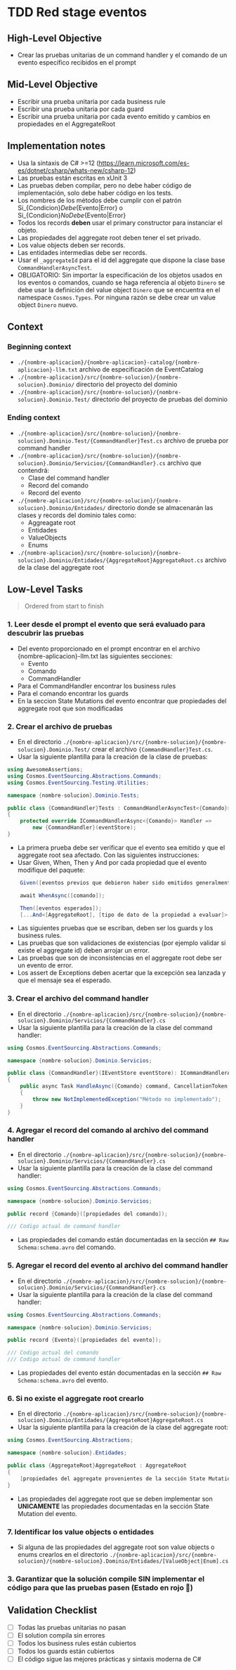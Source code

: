 # TDD Red stage eventos

## High-Level Objective

- Crear las pruebas unitarias de un command handler y el comando de un evento específico recibidos en el prompt

## Mid-Level Objective

- Escribir una prueba unitaria por cada business rule
- Escribir una prueba unitaria por cada guard
- Escribir una prueba unitaria por cada evento emitido y cambios en propiedades en el AggregateRoot

## Implementation notes

- Usa la sintaxis de C# >=12 (https://learn.microsoft.com/es-es/dotnet/csharp/whats-new/csharp-12)
- Las pruebas están escritas en xUnit 3
- Las pruebas deben compilar, pero no debe haber código de implementación, solo debe haber código en los tests.
- Los nombres de los métodos debe cumplir con el patrón Si_{Condicion}_Debe_{Evento|Error} o Si_{Condicion}_NoDebe_{Evento|Error}
- Todos los records **deben** usar el primary constructor para instanciar el objeto.
- Las propiedades del aggregate root deben tener el set privado.
- Los value objects deben ser records.
- Las entidades intermedias debe ser records.
- Usar el `_aggregateId` para el id del aggregate que dispone la clase base `CommandHandlerAsyncTest`.
- OBLIGATORIO: Sin importar la especificación de los objetos usados en los eventos o comandos, cuando se haga referencia al objeto `Dinero` se debe usar la definición del value object `Dinero` que se encuentra en el namespace `Cosmos.Types`. Por ninguna razón se debe crear un value object `Dinero` nuevo.

## Context

### Beginning context

- `./{nombre-aplicacion}/{nombre-aplicacion}-catalog/{nombre-aplicacion}-llm.txt` archivo de especificación de EventCatalog
- `./{nombre-aplicacion}/src/{nombre-solucion}/{nombre-solucion}.Dominio/` directorio del proyecto del dominio
- `./{nombre-aplicacion}/src/{nombre-solucion}/{nombre-solucion}.Dominio.Test/` directorio del proyecto de pruebas del dominio

### Ending context

- `./{nombre-aplicacion}/src/{nombre-solucion}/{nombre-solucion}.Dominio.Test/{CommandHandler}Test.cs` archivo de prueba por command handler
- `./{nombre-aplicacion}/src/{nombre-solucion}/{nombre-solucion}.Dominio/Servicios/{CommandHandler}.cs` archivo que contendrá:
  - Clase del command handler
  - Record del comando
  - Record del evento
- `./{nombre-aplicacion}/src/{nombre-solucion}/{nombre-solucion}.Dominio/Entidades/` directorio donde se almacenarán las clases y records del dominio tales como:
  - Aggreagate root
  - Entidades
  - ValueObjects
  - Enums
- `./{nombre-aplicacion}/src/{nombre-solucion}/{nombre-solucion}.Dominio/Entidades/{AggregateRoot}AggregateRoot.cs` archivo de la clase del aggregate root

## Low-Level Tasks

> Ordered from start to finish

### 1. Leer desde el prompt el evento que será evaluado para descubrir las pruebas

- Del evento proporcionado en el prompt encontrar en el archivo {nombre-aplicacion}-llm.txt las siguientes secciones:
  - Evento
  - Comando
  - CommandHandler
- Para el CommandHandler encontrar los business rules
- Para el comando encontrar los guards
- En la seccion State Mutations del evento encontrar que propiedades del aggregate root que son modificadas

### 2. Crear el archivo de pruebas

- En el directorio `./{nombre-aplicacion}/src/{nombre-solucion}/{nombre-solucion}.Dominio.Test/` crear el archivo `{CommandHandler}Test.cs`.
- Usar la siguiente plantilla para la creación de la clase de pruebas:

```c#
using AwesomeAssertions;
using Cosmos.EventSourcing.Abstractions.Commands;
using Cosmos.EventSourcing.Testing.Utilities;

namespace {nombre-solucion}.Dominio.Tests;

public class {CommandHandler}Tests : CommandHandlerAsyncTest<{Comando}>
{
    protected override ICommandHandlerAsync<{Comando}> Handler =>
        new {CommandHandler}(eventStore);
}
```

- La primera prueba debe ser verificar que el evento sea emitido y que el aggregate root sea afectado. Con las siguientes instrucciones:
- Usar Given, When, Then y And por cada propiedad que el evento modifique del paquete:

```c#
    Given([eventos previos que debieron haber sido emitidos generalmente de los business rules]);

    await WhenAsync([comando]);

    Then([eventos esperados]);
    [...And<[AggregateRoot], [tipo de dato de la propiedad a evaluar]>(aggregate => aggregate.[propiedad], [valor esperado]);]
```

- Las siguientes pruebas que se escriban, deben ser los guards y los business rules.
- Las pruebas que son validaciones de existencias (por ejemplo validar si existe el aggregate id) deben arrojar un error.
- Las pruebas que son de inconsistencias en el aggregate root debe ser un evento de error.
- Los assert de Exceptions deben acertar que la excepción sea lanzada y que el mensaje sea el esperado.

### 3. Crear el archivo del command handler

- En el directorio `./{nombre-aplicacion}/src/{nombre-solucion}/{nombre-solucion}.Dominio/Servicios/{CommandHandler}.cs`
- Usar la siguiente plantilla para la creación de la clase del command handler:

```c#
using Cosmos.EventSourcing.Abstractions.Commands;

namespace {nombre-solucion}.Dominio.Servicios;

public class {CommandHandler}(IEventStore eventStore): ICommandHandlerAsync<{Comando}>
{
    public async Task HandleAsync({Comando} command, CancellationToken cancellationToken)
    {
        throw new NotImplementedException("Método no implementado");
    }
}
```

### 4. Agregar el record del comando al archivo del command handler

- En el directorio `./{nombre-aplicacion}/src/{nombre-solucion}/{nombre-solucion}.Dominio/Servicios/{CommandHandler}.cs`
- Usar la siguiente plantilla para la creación de la clase del command handler:

```c#
using Cosmos.EventSourcing.Abstractions.Commands;

namespace {nombre-solucion}.Dominio.Servicios;

public record {Comando}([propiedades del comando]);

/// Codigo actual de command handler
```

- Las propiedades del comando están documentadas en la sección `## Raw Schema:schema.avro` del comando.

### 5. Agregar el record del evento al archivo del command handler

- En el directorio `./{nombre-aplicacion}/src/{nombre-solucion}/{nombre-solucion}.Dominio/Servicios/{CommandHandler}.cs`
- Usar la siguiente plantilla para la creación de la clase del command handler:

```c#
using Cosmos.EventSourcing.Abstractions.Commands;

namespace {nombre-solucion}.Dominio.Servicios;

public record {Evento}([propiedades del evento]);

/// Codigo actual del comando
/// Codigo actual de command handler
```

- Las propiedades del evento están documentadas en la sección `## Raw Schema:schema.avro` del evento.

### 6. Si no existe el aggregate root crearlo

- En el directorio `./{nombre-aplicacion}/src/{nombre-solucion}/{nombre-solucion}.Dominio/Entidades/{AggregateRoot}AggregateRoot.cs`
- Usar la siguiente plantilla para la creación de la clase del aggregate root:

```c#
using Cosmos.EventSourcing.Abstractions;

namespace {nombre-solucion}.Entidades;

public class {AggregateRoot}AggregateRoot : AggregateRoot
{
    [propiedades del aggregate provenientes de la sección State Mutations]
}
```

- Las propiedades del aggregate root que se deben implementar son **UNICAMENTE** las propiedades documentadas en la sección State Mutation del evento.

### 7. Identificar los value objects o entidades

- Si alguna de las propiedades del aggregate root son value objects o enums crearlos en el directorio `./{nombre-aplicacion}/src/{nombre-solucion}/{nombre-solucion}.Dominio/Entidades/[ValueObject|Enum].cs`

### 3. Garantizar que la solución compile **SIN** implementar el código para que las pruebas pasen (Estado en rojo 🔴)

## Validation Checklist

- [ ] Todas las pruebas unitarias no pasan
- [ ] El solution compila sin errores
- [ ] Todos los business rules están cubiertos
- [ ] Todos los guards están cubiertos
- [ ] El código sigue las mejores prácticas y sintaxis moderna de C#